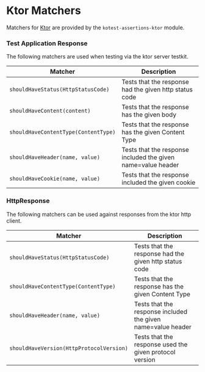 Ktor Matchers
=============

Matchers for [Ktor](https://ktor.io/) are provided by the `kotest-assertions-ktor` module.


### Test Application Response

The following matchers are used when testing via the ktor server testkit.

| Matcher | Description    |
| ---------- | --- |
| `shouldHaveStatus(HttpStatusCode)`        | Tests that the response had the given http status code    |
| `shouldHaveContent(content)`              | Tests that the response has the given body     |
| `shouldHaveContentType(ContentType)`       | Tests that the response has the given Content Type     |
| `shouldHaveHeader(name, value)`           | Tests that the response included the given name=value header     |
| `shouldHaveCookie(name, value)`           | Tests that the response included the given cookie     |

### HttpResponse

The following matchers can be used against responses from the ktor http client.

| Matcher | Description    |
| ---------- | --- |
| `shouldHaveStatus(HttpStatusCode)`        | Tests that the response had the given http status code    |
| `shouldHaveContentType(ContentType)`       | Tests that the response has the given Content Type     |
| `shouldHaveHeader(name, value)`           | Tests that the response included the given name=value header     |
| `shouldHaveVersion(HttpProtocolVersion)`  | Tests that the response used the given protocol version     |
